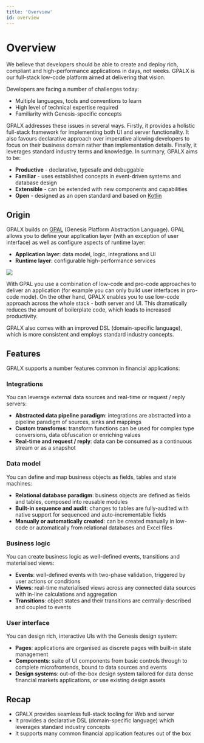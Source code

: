```yaml
---
title: 'Overview'
id: overview
---
```


# Overview

We believe that developers should be able to create and deploy rich, compliant and high-performance applications in days, not weeks. GPALX is our full-stack low-code platform aimed at delivering that vision.

Developers are facing a number of challenges today:
* Multiple languages, tools and conventions to learn
* High level of technical expertise required
* Familiarity with Genesis-specific concepts

GPALX addresses these issues in several ways. Firstly, it provides a holistic full-stack framework for implementing both UI and server functionality. It also favours declarative approach over imperative allowing developers to focus on their business domain rather than implementation details. Finally, it leverages standard industry terms and knowledge. In summary, GPALX aims to be:

* **Productive** - declarative, typesafe and debuggable
* **Familiar** - uses established concepts in event-driven systems and database design
* **Extensible** - can be extended with new components and capabilities
* **Open** - designed as an open standard and based on [Kotlin](https://kotlinlang.org/)

## Origin

GPALX builds on [GPAL](../../../server/GPAL/introduction/) (Genesis Platform Abstraction Language). GPAL allows you to define your application layer (with an exception of user interface) as well as configure aspects of runtime layer:

* **Application layer**: data model, logic, integrations and UI​
* **Runtime layer**: configurable high-performance services

![](/img/layers.png)

With GPAL you use a combination of low-code and pro-code approaches to deliver an application (for example you can only build user interfaces in pro-code mode). On the other hand, GPALX enables you to use low-code approach across the whole stack - both server and UI. This dramatically reduces the amount of boilerplate code, which leads to increased productivity.

GPALX also comes with an improved DSL (domain-specific language), which is more consistent and employs standard industry concepts.

## Features

GPALX supports a number features common in financial applications:

### Integrations

You can leverage external data sources and real-time or request / reply​ servers:

* **Abstracted data pipeline paradigm**: integrations are abstracted into a pipeline paradigm of sources, sinks and mappings
* **Custom transforms**: transform functions can be used for complex type conversions, data obfuscation or enriching values
* **Real-time and request / reply**: data can be consumed as a continuous stream or as a snapshot

### Data model

You can define and map business objects as fields, tables and state machines:

* **Relational database paradigm**: business objects are defined as fields and tables, composed into reusable modules
* **Built-in sequence and audit**: changes to tables are fully-audited with native support for sequenced and auto-incrementable fields
* **Manually or automatically created**: can be created manually in low-code or automatically from relational databases and Excel files

### Business logic

You can create business logic as well-defined events, transitions and materialised views:

* **Events**: well-defined events with two-phase validation, triggered by user actions or conditions
* **Views**: real-time materialised views across any connected data sources with in-line calculations and aggregation
* **Transitions**: object states and their transitions are centrally-described and coupled to events

### User interface

You can design rich, interactive UIs with the Genesis design system:

* **Pages**: applications are organised as discrete pages with built-in state management
* **Components**: suite of UI components from basic controls through to complete microfrontends, bound to data sources and events
* **Design systems**: out-of-the-box design system tailored for data dense financial markets applications, or use existing design assets

## Recap

* GPALX provides seamless full-stack tooling for Web and server
* It provides a declarative DSL (domain-specific language) which leverages standard industry concepts
* It supports many common financial application features out of the box
